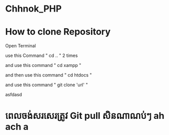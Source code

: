 # Chhnok_PHP

# How to clone Repository 

Open Terminal 

use this Command " cd .. " 2 times

and use this command " cd xampp "

and then use this command " cd htdocs "

and use this command " git clone 'url' "



asfdasd
# ពេលចង់សរសេរត្រូវ Git pull សិនណា​ណប់ៗ ah ach a